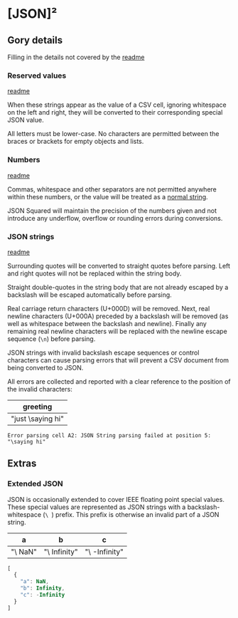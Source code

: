 <!-- vim: set et sw=2 sts=2 spell spelllang=en_us: -->

# [JSON]²

## Gory details

Filling in the details not covered by the [readme](README.md)

### Reserved values

[readme](README.md#reserved-values)

When these strings appear as the value
of a CSV cell, ignoring whitespace on the left and right,
they will be converted to their corresponding special
JSON value.

All letters must be lower-case. No
characters are permitted between the braces or brackets
for empty objects and lists.


### Numbers

[readme](README.md#numbers)

Commas, whitespace and other separators are not permitted anywhere
within these numbers, or the value will be treated as a
[normal string](#normal-strings).

JSON Squared will maintain the precision of the numbers given
and not introduce any underflow, overflow or rounding
errors during conversions.


### JSON strings

[readme](README.md#json-strings)

Surrounding quotes will be converted to straight quotes before
parsing. Left and right quotes will not be replaced within the string
body.

Straight double-quotes in the string body that are not already escaped
by a backslash will be escaped automatically before parsing.

Real carriage return characters (U+000D) will be removed. Next, real
newline characters (U+000A) preceded by a backslash will be removed
(as well as whitespace between the backslash and newline).
Finally any remaining real newline characters will be
replaced with the newline escape sequence (`\n`) before parsing.

JSON strings with invalid backslash escape sequences or control
characters can cause parsing errors that will prevent a CSV document
from being converted to JSON.

All errors are collected and reported with a clear reference to the
position of the invalid characters:

greeting |
--- |
"just \saying hi" |

```
Error parsing cell A2: JSON String parsing failed at position 5: "\saying hi"
```


## Extras


### Extended JSON

JSON is occasionally extended to cover IEEE floating point special values.
These special values are represented as JSON strings with a
backslash-whitespace (`\ `) prefix. This prefix is otherwise an invalid
part of a JSON string.

a | b | c
--- | --- | ---
"\ NaN" | "\ Infinity" | "\ -Infinity"

```js
[
  {
    "a": NaN,
    "b": Infinity,
    "c": -Infinity
  }
]
```


